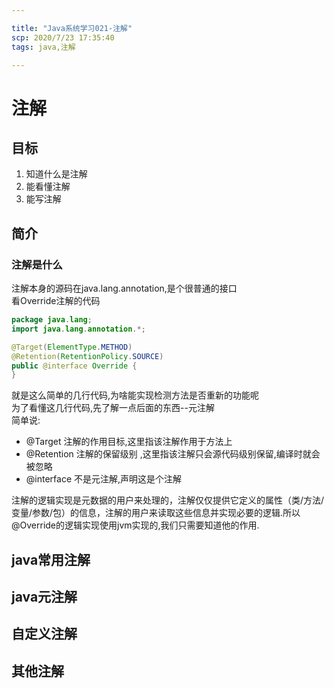 ```yaml
---

title: "Java系统学习021-注解"
scp: 2020/7/23 17:35:40
tags: java,注解  

---
```


# 注解

## 目标
1. 知道什么是注解  
2. 能看懂注解  
3. 能写注解

## 简介  
### 注解是什么
注解本身的源码在java.lang.annotation,是个很普通的接口  
看Override注解的代码
```java
package java.lang;
import java.lang.annotation.*;

@Target(ElementType.METHOD)
@Retention(RetentionPolicy.SOURCE)
public @interface Override {
}
```
就是这么简单的几行代码,为啥能实现检测方法是否重新的功能呢  
为了看懂这几行代码,先了解一点后面的东西--元注解  
简单说:
- @Target 注解的作用目标,这里指该注解作用于方法上
- @Retention 注解的保留级别 ,这里指该注解只会源代码级别保留,编译时就会被忽略
- @interface 不是元注解,声明这是个注解

注解的逻辑实现是元数据的用户来处理的，注解仅仅提供它定义的属性（类/方法/变量/参数/包）的信息，注解的用户来读取这些信息并实现必要的逻辑.所以@Override的逻辑实现使用jvm实现的,我们只需要知道他的作用.  



## java常用注解  

## java元注解

## 自定义注解

## 其他注解

